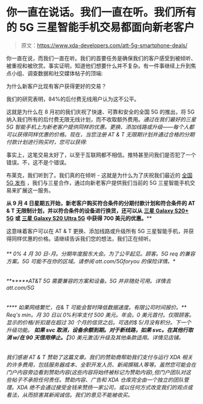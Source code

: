 # 你一直在说话。我们一直在听。我们所有的 5G 三星智能手机交易都面向新老客户

> 原文：<https://www.xda-developers.com/att-5g-smartphone-deals/>

你一直在说，而我们一直在听。我们的首要任务是确保我们的客户感受到被倾听、被重视和被欣赏。事实证明，知道他们想要什么并不复杂。有一件事继续上升到焦点小组、调查数据和社交媒体帖子的顶端:

为什么新客户比现有客户获得更好的交易？

我们的研究表明，84%的后付费无线用户认为这不公平。

这就是为什么在 8 月初的[](https://about.att.com/story/2020/samsung_devices.html)我们庆祝了快速、可靠和安全的全国 5G 的推出，将 5G 纳入我们所有的后付费无限无线计划，而不收取额外费用。*通过在我们最好的三星 5G 智能手机上为新老客户提供同样的优惠。更换、添加线路或升级——每个人都可以获得同样优惠的价格。现在，当您注册 AT & T 无限期计划并通过合格的分期付款计划进行购买时，您可以获得:*

事实上，这笔交易太好了，以至于互联网都不相信。推特甚至问我们是否犯了一个错误。不，这不是个错误。

布莱克，我们听到了。我们真的在倾听 - 这就是为什么为了庆祝我们最近的 [全国 5G 发布](https://about.att.com/story/2020/att_5g_nationwide.html) ，我们与三星合作，通过向新老客户提供我们当前的 5G 三星智能手机交易来扩展这一服务。

**从 9 月 4 日星期五开始，新老客户购买符合条件的分期付款计划和符合条件的 AT & T 无限制计划，并以符合条件的设备进行换货，还可以从** [**三星 Galaxy S20+ 5G**](https://urldefense.proofpoint.com/v2/url?u=https-3A__www.att.com_buy_phones_samsung-2Dgalaxy-2Ds20-2Dultra-2D5g-2D128gb-2Dcosmic-2Dblack.html&d=DwMGaQ&c=HdAUNv_EOZyljLc1cjbHCq-Eo7r1kRHoywhQbi81uaA&r=Uj5WbzHoNkFLM5VbYX7gK8-V909uaeemBv_18Q0a398&m=YWY7URiAn2GZQP0xnKEpmD8lthewMWK-iIlFbvChSHY&s=lPu14htcd5ThFevCc_unZ8VXVawQOq6FDTvfZMJjezI&e=) **或** [**三星 Galaxy S20 Ultra 5G**](https://urldefense.proofpoint.com/v2/url?u=https-3A__www.att.com_buy_phones_samsung-2Dgalaxy-2Ds20-2Dultra-2D5g-2D128gb-2Dcosmic-2Dblack.html&d=DwMGaQ&c=HdAUNv_EOZyljLc1cjbHCq-Eo7r1kRHoywhQbi81uaA&r=Uj5WbzHoNkFLM5VbYX7gK8-V909uaeemBv_18Q0a398&m=YWY7URiAn2GZQP0xnKEpmD8lthewMWK-iIlFbvChSHY&s=lPu14htcd5ThFevCc_unZ8VXVawQOq6FDTvfZMJjezI&e=) **中获得 700 美元的优惠。****

这意味着客户可以在 AT & T 更换、添加线路或升级所有 5G 三星智能手机，并获得同样优惠的价格。请继续告诉我们您的想法，我们正在倾听。

###### ** 0% 4 月 30 日-月。分期年度股东大会。为了公平起见。顾客。5G req 的兼容方案。5G 可能不在你的区域。请参阅 att.com/5Gforyou 的保险详情。*

###### ********AT&T 5G 需要兼容的方案和设备。5G 并非随处可用。详情去 att.com/5G*

###### **** *如果网络繁忙，在& T 可能会暂时降低数据速度。有限公司时间报价。*** *Req's min。月 30 日以 0%利率支付 500 美元。年会。0 美元首付。仅限顾客。显示的价格/折扣是在超过 30 个月的信贷之后。可选的$ 5/月没有积分。下一个升级功能。* ***如果 svc 取消，设备余额到期。对于新线路，如果 svc。在其他行取消 w/在 90 天信用停止。****【30 美元激活/升级及其他条款适用。详情见店铺。*

###### 我们感谢 AT & T 赞助了这篇文章。我们的赞助商帮助我们支付与运行 XDA 相关的许多费用，包括服务器成本、全职开发人员、新闻撰稿人等等。虽然您可能会在门户内容旁边看到赞助内容(这些内容将始终被标记为赞助内容),但门户团队对这些帖子不承担任何责任。赞助内容、广告和 XDA 仓库完全由一个独立的团队管理。XDA 绝不会通过接受金钱来赞扬一家公司，或以任何方式改变我们的观点或看法，从而损害其新闻诚信。我们的意见不能被收买。